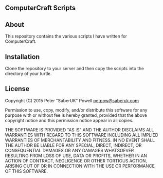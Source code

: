 ## ComputerCraft Scripts

## About

This repository contains the various scripts I have written for ComputerCraft.

## Installation

Clone the repository to your server and then copy the scripts into the directory of your turtle.

## License

Copyright (C) 2015 Peter "SaberUK" Powell <petpow@saberuk.com>

Permission to use, copy, modify, and/or distribute this software for any purpose with or without fee
is hereby granted, provided that the above copyright notice and this permission notice appear in all
copies.

THE SOFTWARE IS PROVIDED "AS IS" AND THE AUTHOR DISCLAIMS ALL WARRANTIES WITH REGARD TO THIS
SOFTWARE INCLUDING ALL IMPLIED WARRANTIES OF MERCHANTABILITY AND FITNESS. IN NO EVENT SHALL THE
AUTHOR BE LIABLE FOR ANY SPECIAL, DIRECT, INDIRECT, OR CONSEQUENTIAL DAMAGES OR ANY DAMAGES
WHATSOEVER RESULTING FROM LOSS OF USE, DATA OR PROFITS, WHETHER IN AN ACTION OF CONTRACT, NEGLIGENCE
OR OTHER TORTIOUS ACTION, ARISING OUT OF OR IN CONNECTION WITH THE USE OR PERFORMANCE OF THIS
SOFTWARE.
